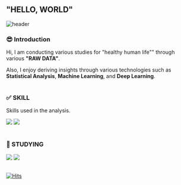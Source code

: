 ## "HELLO, WORLD"

<!--
**KH-log/KH-log** is a ✨ _special_ ✨ repository because its `README.md` (this file) appears on your GitHub profile.

Here are some ideas to get you started:

- 🔭 I’m currently working on ...
- 🌱 I’m currently learning ...
- 👯 I’m looking to collaborate on ...
- 🤔 I’m looking for help with ...
- 💬 Ask me about ...
- 📫 How to reach me: ...
- 😄 Pronouns: ...
- ⚡ Fun fact: ...
-->

<!--Header-->
![header](https://capsule-render.vercel.app/api?type=transparent&color=gradient&height=120&section=header&text="Importance%20of%20RATIONALE"&desc=-The%20answer%20is%20always%20in%20the%20RAW-DATA&fontSize=60&descAlignY=80&descAlign=75&animation=twinkling&fontColor=89A5EA)

<!--Introduce-->
### 😎 Introduction

Hi, I am conducting various studies for "healthy human life"" through various **"RAW DATA"**. 

Also, I enjoy deriving insights through various technologies such as **Statistical Analysis**, **Machine Learning**, and **Deep Learning**.
<br/><br/>

<!--Skill(using Tools)-->
### ✅ SKILL
Skills used in the analysis.

 <img src="https://img.shields.io/badge/Python-3776AB?style=flat&logo=Python&logoColor=white"/> <img src="https://img.shields.io/badge/R-276DC3?style=flat&logo=R&logoColor=white"/>
<br/><br/>

### 📖 STUDYING

<img src="https://img.shields.io/badge/tensorflow-FF6F00?style=flat&logo=tensorflow&logoColor=white"/> <img src="https://img.shields.io/badge/pytorch-EE4C2C?style=flat&logo=pytorch&logoColor=white"/>
<br/><br/>

[![Hits](https://hits.seeyoufarm.com/api/count/incr/badge.svg?url=https%3A%2F%2Fgithub.com%2FKH-log&count_bg=%233776AB&title_bg=%2388B5DB&icon=&icon_color=%23E7E7E7&title=hits&edge_flat=false)](https://github.com/KH-log)
